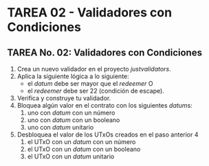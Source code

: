  # TAREA 02 - Validadores con Condiciones

## TAREA No. 02: Validadores con Condiciones

1. Crea un nuevo validador en el proyecto *justvalidators*.
2. Aplica la siguiente lógica a lo siguiente:
      - el *datum* debe ser mayor que el *redeemer* O
      - el *redeemer* debe ser 22 (condición de escape).
3. Verifica y construye tu validador.
4. Bloquea algún valor en el contrato con los siguientes *datum*s:
   1. uno con *datum* con un número
   2. uno con *datum* con un booleano
   3. uno con *datum* unitario
5. Desbloquea el valor de los UTxOs creados en el paso anterior 4
   1. el UTxO con un *datum* con un número
   2. el UTxO con un *datum* con un booleano
   3. el UTxO con un *datum* unitario
